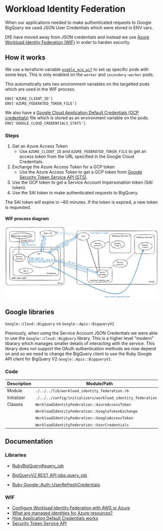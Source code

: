 # Workload Identity Federation

When our applications needed to make authenticated requests to Google BigQuery we used JSON User Credentials which were stored in ENV vars.


DfE have moved away from JSON credentials and instead we use [Azure Workload Identity Federation (WIF)](https://learn.microsoft.com/en-us/entra/workload-id/workload-identity-federation) in order to harden security.

## How it works

We use a terraform variable [`enable_gcp_wif`](eafaea225f4e378a24984046c527d1f620d2ca1e) to set up specific pods with some keys. This is only enabled on the `worker` and `secondary-worker` pods.


This automatically sets two environment variables on the targetted pods which are used in the WIF process.

    ENV['AZURE_CLIENT_ID']
    ENV['AZURE_FEDERATED_TOKEN_FILE']

We also have a [Google Cloud Application Default Credentials (GCP credentials)](https://cloud.google.com/docs/authentication/application-default-credentials) file which is stored as an environment variable on the pods. `ENV['GOOGLE_CLOUD_CREDENTIALS_STATS']`.


### Steps

1. Get an Azure Access Token
    - Use `AZURE_CLIENT_ID` and `AZURE_FEDERATED_TOKEN_FILE` to get an access token from the URL specified in the Google Cloud Credentials.
2. Exchange the Azure Access Token for a GCP token
    - Use the Azure Access Token to get a GCP token from [Google Security Token Service API (STS)](https://cloud.google.com/iam/docs/reference/sts/rest).
3. Use the GCP token to get a Service Account Impersonation token (SAI token).
4. Use the SAI token to make authenticated requests to BigQuery.


The SAI token will expire in ~60 minutes. If the token is expired, a new token is requested.

#### WIF process diagram
![WIF process diagram](./workload-identity-federation-diagram.png)

## Google libraries

`Google::Cloud::Bigquery` vs `Google::Apis::BigqueryV2`

Previously, when using the Service Account JSON Credentials we were able to use the `Google::Cloud::BigQuery` library. This is a higher level "modern" libarary which manages smaller details of interacting with the service. This library does not support the OAuth authentication methods we now depend on and so we need to change the BigQuery client to use the Ruby Google API client for BigQuery V2 `Google::Apis::BigqueryV2`.

### Code


| Description | Module/Path                                                   |
| ---         | ---                                                           |
| Module      | `./../../lib/workload_identity_federation.rb`                 |
| Initializer | `./../../config/initializers/workload_identity_federation.rb` |
| Classes     | `WorkloadIdentityFederation::AzureAccessToken`                     |
|             | `WorkloadIdentityFederation::GoogleTokenExchange`             |
|             | `WorkloadIdentityFederation::GoogleAccessToken`               |
|             | `WorkloadIdentityFederation::UserCredentials`                 |


## Documentation

### Libraries
 - [RubyBigQuery#query_job](https://github.com/googleapis/google-api-ruby-client/blob/main/generated/google-apis-bigquery_v2/lib/google/apis/bigquery_v2/service.rb#L642)


 - [BigQueryV2 REST API jobs.query_job](https://cloud.google.com/bigquery/docs/reference/rest/v2/jobs/query)


 - [Ruby Google::Auth::UserRefreshCredentials](https://googleapis.dev/ruby/googleauth/latest/Google/Auth/UserRefreshCredentials.html)

### WIF

 - [Configure Workload Identity Federation with AWS or Azure](https://cloud.google.com/iam/docs/workload-identity-federation-with-other-clouds)
 - [What are managed identities for Azure resources?](https://learn.microsoft.com/en-us/entra/identity/managed-identities-azure-resources/overview)
 - [How Application Default Credentials works](https://cloud.google.com/docs/authentication/application-default-credentials)
 - [Security Token Service API](https://cloud.google.com/iam/docs/reference/sts/rest)
